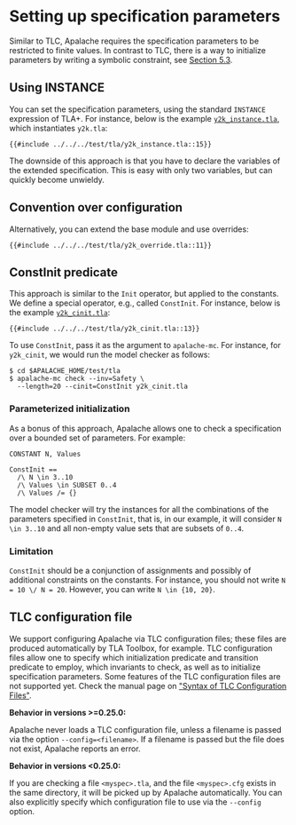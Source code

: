 # Setting up specification parameters

Similar to TLC, Apalache requires the specification parameters to be restricted
to finite values. In contrast to TLC, there is a way to initialize parameters
by writing a symbolic constraint, see [Section 5.3](#ConstInit).

## Using INSTANCE

You can set the specification parameters, using the standard `INSTANCE`
expression of TLA+. For instance, below is the example
[`y2k_instance.tla`](https://github.com/informalsystems/apalache/blob/main/test/tla/y2k_instance.tla),
which instantiates `y2k.tla`:

```tla
{{#include ../../../test/tla/y2k_instance.tla::15}}
```

The downside of this approach is that you have to declare the variables of the
extended specification. This is easy with only two variables, but can quickly
become unwieldy.

## Convention over configuration

Alternatively, you can extend the base module and use overrides:

```tla
{{#include ../../../test/tla/y2k_override.tla::11}}
```

<a name="ConstInit"></a>
## ConstInit predicate

This approach is similar to the ``Init`` operator, but applied to the
constants. We define a special operator, e.g., called ``ConstInit``. For
instance, below is the example
[`y2k_cinit.tla`](https://github.com/informalsystems/apalache/blob/main/test/tla/y2k_cinit.tla):

```tla
{{#include ../../../test/tla/y2k_cinit.tla::13}}
```

To use `ConstInit`, pass it as the argument to `apalache-mc`. For instance, for
`y2k_cinit`, we would run the model checker as follows:

```tla
$ cd $APALACHE_HOME/test/tla
$ apalache-mc check --inv=Safety \
  --length=20 --cinit=ConstInit y2k_cinit.tla
```

### Parameterized initialization

As a bonus of this approach, Apalache allows one to check a specification over a
bounded set of parameters. For example:

```tla
CONSTANT N, Values

ConstInit ==
  /\ N \in 3..10
  /\ Values \in SUBSET 0..4
  /\ Values /= {}
```

The model checker will try the instances for all the combinations of
the parameters specified in ``ConstInit``, that is, in our example, it will
consider ``N \in 3..10`` and all non-empty value sets that are subsets of ``0..4``.

### Limitation

``ConstInit`` should be a conjunction of assignments and possibly of additional
constraints on the constants. For instance, you should not write `N = 10 \/ N =
20`. However, you can write `N \in {10, 20}`.

## TLC configuration file

We support configuring Apalache via TLC configuration files; these files are
produced automatically by TLA Toolbox, for example. TLC configuration files
allow one to specify which initialization predicate and transition predicate to
employ, which invariants to check, as well as to initialize specification
parameters. Some features of the TLC configuration files are not supported yet.
Check the manual page on ["Syntax of TLC Configuration Files"](./tlc-config.md).

**Behavior in versions >=0.25.0:**

Apalache never loads a TLC configuration file, unless a filename is passed
via the option `--config=<filename>`. If a filename is passed but the file
does not exist, Apalache reports an error.

**Behavior in versions <0.25.0:**

If you are checking a file `<myspec>.tla`, and the file `<myspec>.cfg` exists in
the same directory, it will be picked up by Apalache automatically. You can also
explicitly specify which configuration file to use via the `--config` option.

